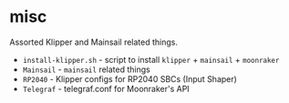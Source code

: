 # misc
Assorted Klipper and Mainsail related things.

- `install-klipper.sh` - script to install `klipper` + `mainsail` + `moonraker`
- `Mainsail` - `mainsail` related things
- `RP2040` - Klipper configs for RP2040 SBCs (Input Shaper)
- `Telegraf` - telegraf.conf for Moonraker's API
